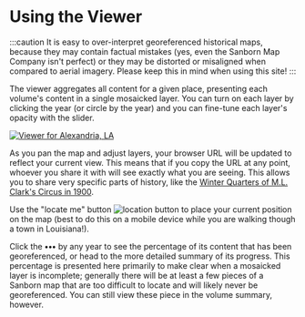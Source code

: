 # Using the Viewer

:::caution
It is easy to over-interpret georeferenced historical maps, because they may contain factual mistakes (yes, even the Sanborn Map Company isn't perfect) or they may be distorted or misaligned when compared to aerial imagery. Please keep this in mind when using this site!
:::

The viewer aggregates all content for a given place, presenting each volume's content in a single mosaicked layer. You can turn on each layer by clicking the year (or circle by the year) and you can fine-tune each layer's opacity with the slider.

[![Viewer for Alexandria, LA](../../static/img/viewer-alexandria.png)](https://oldinsurancemaps.net/viewer/alexandria-la)

As you pan the map and adjust layers, your browser URL will be updated to reflect your current view. This means that if you copy the URL at any point, whoever you share it with will see exactly what you are seeing. This allows you to share very specific parts of history, like the [Winter Quarters of M.L. Clark's Circus in 1900](https://oldinsurancemaps.net/viewer/alexandria-la/?sanborn03267_006=0&sanborn03267_005=0&sanborn03267_004=100&sanborn03267_003=0&sanborn03267_002=0&sanborn03267_001=0#/center/-92.45465,31.31151/zoom/20.5).

Use the "locate me" button ![location button](../../static/img/location-btn.png) to place your current position on the map (best to do this on a mobile device while you are walking though a town in Louisiana!).

Click the **•••** by any year to see the percentage of its content that has been georeferenced, or head to the more detailed summary of its progress. This percentage is presented here primarily to make clear when a mosaicked layer is incomplete; generally there will be at least a few pieces of a Sanborn map that are too difficult to locate and will likely never be georeferenced. You can still view these piece in the volume summary, however.